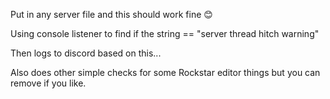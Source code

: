 Put in any server file and this should work fine 😊

Using console listener to find if the string == "server thread hitch warning"

Then logs to discord based on this...

Also does other simple checks for some Rockstar editor things but you can remove if you like. 
